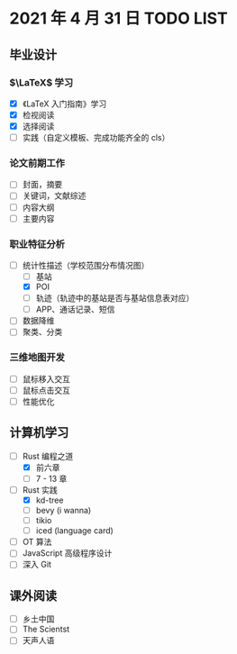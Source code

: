 # 2021 年 4 月 31 日 TODO LIST

## 毕业设计

### $\LaTeX$ 学习

- [x] 《LaTeX 入门指南》学习
- [x] 检视阅读
- [x] 选择阅读
- [ ] 实践（自定义模板、完成功能齐全的 cls）

### 论文前期工作

- [ ] 封面，摘要
- [ ] 关键词，文献综述
- [ ] 内容大纲
- [ ] 主要内容

### 职业特征分析

- [ ] 统计性描述（学校范围分布情况图）
    - [ ] 基站
    - [x] POI
    - [ ] 轨迹（轨迹中的基站是否与基站信息表对应）
    - [ ] APP、通话记录、短信
- [ ] 数据降维
- [ ] 聚类、分类

### 三维地图开发

- [ ] 鼠标移入交互
- [ ] 鼠标点击交互
- [ ] 性能优化

## 计算机学习

- [ ] Rust 编程之道
    - [x] 前六章
    - [ ] 7 - 13 章
- [ ] Rust 实践
    - [x] kd-tree
    - [ ] bevy (i wanna)
    - [ ] tikio
    - [ ] iced (language card)
- [ ] OT 算法
- [ ] JavaScript 高级程序设计
- [ ] 深入 Git

## 课外阅读

- [ ] 乡土中国
- [ ] The Scientst
- [ ] 天声人语